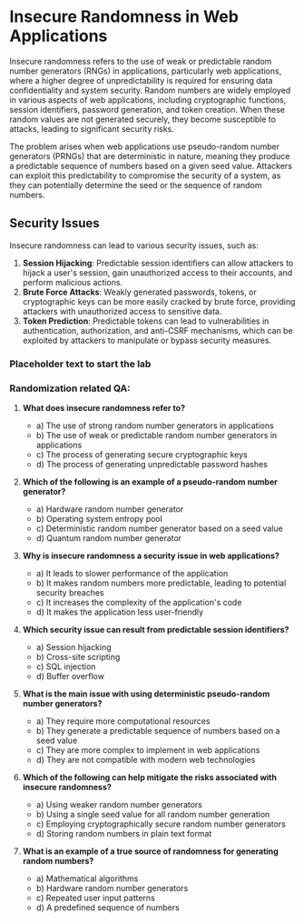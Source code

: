 # Insecure Randomness in Web Applications

Insecure randomness refers to the use of weak or predictable random number generators (RNGs) in applications, particularly web applications, where a higher degree of unpredictability is required for ensuring data confidentiality and system security. Random numbers are widely employed in various aspects of web applications, including cryptographic functions, session identifiers, password generation, and token creation. When these random values are not generated securely, they become susceptible to attacks, leading to significant security risks.

The problem arises when web applications use pseudo-random number generators (PRNGs) that are deterministic in nature, meaning they produce a predictable sequence of numbers based on a given seed value. Attackers can exploit this predictability to compromise the security of a system, as they can potentially determine the seed or the sequence of random numbers.

## Security Issues

Insecure randomness can lead to various security issues, such as:

1. **Session Hijacking**: Predictable session identifiers can allow attackers to hijack a user's session, gain unauthorized access to their accounts, and perform malicious actions.
2. **Brute Force Attacks**: Weakly generated passwords, tokens, or cryptographic keys can be more easily cracked by brute force, providing attackers with unauthorized access to sensitive data.
3. **Token Prediction**: Predictable tokens can lead to vulnerabilities in authentication, authorization, and anti-CSRF mechanisms, which can be exploited by attackers to manipulate or bypass security measures.

### Placeholder text to start the lab

<insert idor lab>

### Randomization related QA:

1. **What does insecure randomness refer to?**
   - a) The use of strong random number generators in applications
   - b) The use of weak or predictable random number generators in applications
   - c) The process of generating secure cryptographic keys
   - d) The process of generating unpredictable password hashes

2. **Which of the following is an example of a pseudo-random number generator?**
   - a) Hardware random number generator
   - b) Operating system entropy pool
   - c) Deterministic random number generator based on a seed value
   - d) Quantum random number generator

3. **Why is insecure randomness a security issue in web applications?**
   - a) It leads to slower performance of the application
   - b) It makes random numbers more predictable, leading to potential security breaches
   - c) It increases the complexity of the application's code
   - d) It makes the application less user-friendly

4. **Which security issue can result from predictable session identifiers?**
   - a) Session hijacking
   - b) Cross-site scripting
   - c) SQL injection
   - d) Buffer overflow

5. **What is the main issue with using deterministic pseudo-random number generators?**
   - a) They require more computational resources
   - b) They generate a predictable sequence of numbers based on a seed value
   - c) They are more complex to implement in web applications
   - d) They are not compatible with modern web technologies

6. **Which of the following can help mitigate the risks associated with insecure randomness?**
   - a) Using weaker random number generators
   - b) Using a single seed value for all random number generation
   - c) Employing cryptographically secure random number generators
   - d) Storing random numbers in plain text format

7. **What is an example of a true source of randomness for generating random numbers?**
   - a) Mathematical algorithms
   - b) Hardware random number generators
   - c) Repeated user input patterns
   - d) A predefined sequence of numbers
